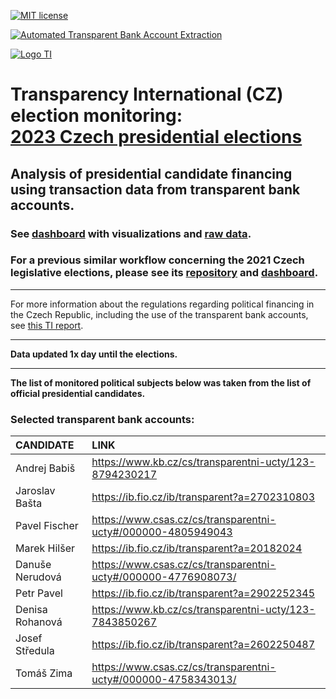 [![MIT license](https://img.shields.io/badge/License-MIT-blue.svg)](https://lbesson.mit-license.org/)

[![Automated Transparent Bank Account Extraction](https://github.com/opop999/TI_monitoring_transparent_accounts_2023/actions/workflows/transparent_account_transactions_extract.yml/badge.svg)](https://github.com/opop999/TI_monitoring_transparent_accounts_2023/actions/workflows/transparent_account_transactions_extract.yml)

[![Logo TI](https://www.transparentnivolby.cz/hrad2023/wp-content/themes/prezident2023/images/logo2023.svg)](https://www.transparentnivolby.cz/hrad2023/)

# Transparency International (CZ) election monitoring: <br> [2023 Czech presidential elections](https://www.transparentnivolby.cz/hrad2023/)

## Analysis of presidential candidate financing using transaction data from transparent bank accounts.

### See [dashboard](https://opop999.github.io/TI_monitoring_transparent_accounts_2023/) with visualizations and [raw data](https://github.com/opop999/TI_monitoring_transparent_accounts_2023/tree/main/output).

### For a previous similar workflow concerning the 2021 Czech legislative elections, please see its [repository](https://github.com/opop999/TI_monitoring_transparent_accounts_2021) and [dashboard](https://opop999.github.io/TI_monitoring_transparent_accounts_2021/).

------------------------------------------------------------------------

For more information about the regulations regarding political financing in the Czech Republic, including the use of the transparent bank accounts, see [this TI report](https://www.transparency.cz/wp-content/uploads/Vymetal_PoliticalFinancingCZ_212FINAL.pdf).

------------------------------------------------------------------------

**Data updated 1x day until the elections.**

------------------------------------------------------------------------

**The list of monitored political subjects below was taken from the list of official presidential candidates.**

### Selected transparent bank accounts:

| **CANDIDATE**   | **LINK**                                                        |
|:----------------|:----------------------------------------------------------------|
| Andrej Babiš    | <https://www.kb.cz/cs/transparentni-ucty/123-8794230217>        |
| Jaroslav Bašta  | <https://ib.fio.cz/ib/transparent?a=2702310803>                 |
| Pavel Fischer   | <https://www.csas.cz/cs/transparentni-ucty#/000000-4805949043>  |
| Marek Hilšer    | <https://ib.fio.cz/ib/transparent?a=20182024>                   |
| Danuše Nerudová | <https://www.csas.cz/cs/transparentni-ucty#/000000-4776908073/> |
| Petr Pavel      | <https://ib.fio.cz/ib/transparent?a=2902252345>                 |
| Denisa Rohanová | <https://www.kb.cz/cs/transparentni-ucty/123-7843850267>        |
| Josef Středula  | <https://ib.fio.cz/ib/transparent?a=2602250487>                 |
| Tomáš Zima      | <https://www.csas.cz/cs/transparentni-ucty#/000000-4758343013/> |
